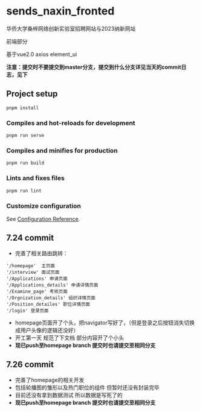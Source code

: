 # sends_naxin_fronted

华侨大学桑梓网络创新实验室招聘网站与2023纳新网站

前端部分

基于vue2.0 axios element_ui

**注意：提交时不要提交到master分支，提交到什么分支详见当天的commit日志，见下**

## Project setup
```
pnpm install
```

### Compiles and hot-reloads for development
```
pnpm run serve
```

### Compiles and minifies for production
```
pnpm run build
```

### Lints and fixes files
```
pnpm run lint
```

### Customize configuration
See [Configuration Reference](https://cli.vuejs.org/config/).

## 	7.24 commit

- 完善了相关路由跳转：

```
'/homepage'  主页面 
'/interview' 面试页面
'/Applications' 申请页面
'/Applications_details' 申请详情页面
'/Examine_page'	考核页面
'/Orgnization_details' 组织详情页面
'/Position_detailes' 职位详情页面
'/login' 登录页面
```

- homepage页面开了个头，把navigator写好了，（但是登录之后按钮消失切换成用户头像的逻辑还没好）
- 开工第一天 规范了下文档 部分内容开了个小头
- **现已push至homepage branch 提交时也请提交至相同分支**

## 	7.26 commit

- 完善了homepage的相关开发
- 包括轮播图的雏形以及热门职位的组件 但暂时还没有封装完毕
- 目前还没有拿到数据测试 所以数据是写死了的
- **现已push至homepage branch 提交时也请提交至相同分支**
